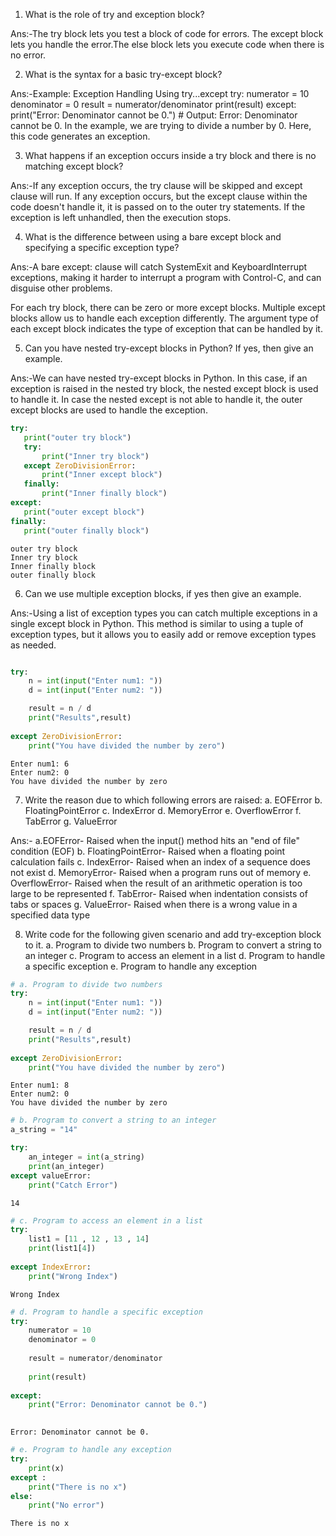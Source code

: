1. What is the role of try and exception block?

Ans:-The try block lets you test a block of code for errors. The except block lets you handle the error.The else block lets you execute code  when there is no error.

2. What is the syntax for a basic try-except block?

Ans:-Example: Exception Handling Using try...except
try: numerator = 10 denominator = 0 result = numerator/denominator print(result) except: print("Error: Denominator cannot be 0.") # Output: Error: Denominator cannot be 0. In the example, we are trying to divide a number by 0. Here, this code generates an exception.

3. What happens if an exception occurs inside a try block and there is no matching
except block?

Ans:-If any exception occurs, the try clause will be skipped and except clause will run. If any exception occurs, but the except clause within the code doesn't handle it, it is passed on to the outer try statements. If the exception is left unhandled, then the execution stops.

4. What is the difference between using a bare except block and specifying a specific
exception type?

Ans:-A bare except: clause will catch SystemExit and KeyboardInterrupt exceptions, making it harder to interrupt a program with Control-C, and can disguise other problems.

For each try block, there can be zero or more except blocks. Multiple except blocks allow us to handle each exception differently. The argument type of each except block indicates the type of exception that can be handled by it.

5. Can you have nested try-except blocks in Python? If yes, then give an example.

Ans:-We can have nested try-except blocks in Python. In this case, if an exception is raised in the nested try block, the nested except block is used to handle it. In case the nested except is not able to handle it, the outer except blocks are used to handle the exception.


```python
try:
   print("outer try block")
   try:
       print("Inner try block")
   except ZeroDivisionError:
       print("Inner except block")
   finally:
       print("Inner finally block")
except:
   print("outer except block")
finally:
   print("outer finally block")
```

    outer try block
    Inner try block
    Inner finally block
    outer finally block
    
6. Can we use multiple exception blocks, if yes then give an example.

Ans:-Using a list of exception types you can catch multiple exceptions in a single except block in Python. This method is similar to using a tuple of exception types, but it allows you to easily add or remove exception types as needed.


```python

try:
    n = int(input("Enter num1: "))
    d = int(input("Enter num2: "))

    result = n / d
    print("Results",result)
    
except ZeroDivisionError:
    print("You have divided the number by zero")
```

    Enter num1: 6
    Enter num2: 0
    You have divided the number by zero
    
7. Write the reason due to which following errors are raised:
a. EOFError
b. FloatingPointError
c. IndexError
d. MemoryError
e. OverflowError
f. TabError
g. ValueError

Ans:- a.EOFError- Raised when the input() method hits an "end of file" condition (EOF)
b. FloatingPointError- Raised when a floating point calculation fails
c. IndexError-	Raised when an index of a sequence does not exist
d. MemoryError- Raised when a program runs out of memory
e. OverflowError- Raised when the result of an arithmetic operation is too large to be represented
f. TabError- Raised when indentation consists of tabs or spaces
g. ValueError-	Raised when there is a wrong value in a specified data type

8. Write code for the following given scenario and add try-exception block to it.
a. Program to divide two numbers
b. Program to convert a string to an integer
c. Program to access an element in a list
d. Program to handle a specific exception
e. Program to handle any exception

```python
# a. Program to divide two numbers
try:
    n = int(input("Enter num1: "))
    d = int(input("Enter num2: "))

    result = n / d
    print("Results",result)
    
except ZeroDivisionError:
    print("You have divided the number by zero")

```

    Enter num1: 8
    Enter num2: 0
    You have divided the number by zero
    


```python
# b. Program to convert a string to an integer
a_string = "14"

try:
    an_integer = int(a_string)
    print(an_integer)
except valueError:
    print("Catch Error")
```

    14
    


```python
# c. Program to access an element in a list
try:
    list1 = [11 , 12 , 13 , 14]
    print(list1[4])
    
except IndexError:
    print("Wrong Index")
```

    Wrong Index
    


```python
# d. Program to handle a specific exception
try:
    numerator = 10
    denominator = 0
    
    result = numerator/denominator
    
    print(result)
    
except:
    print("Error: Denominator cannot be 0.")
    
```

    Error: Denominator cannot be 0.
    


```python
# e. Program to handle any exception
try:
    print(x)  
except :
    print("There is no x") 
else:
    print("No error")
```

    There is no x
    
